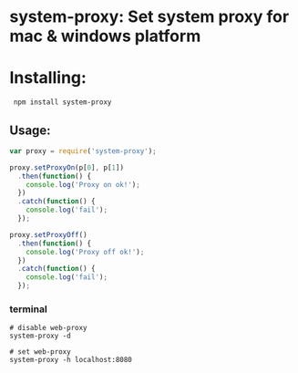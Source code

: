 # system-proxy: Set system proxy for mac & windows platform

# Installing:

     npm install system-proxy

## Usage:

```javascript
var proxy = require('system-proxy');

proxy.setProxyOn(p[0], p[1])
  .then(function() {
    console.log('Proxy on ok!');
  })
  .catch(function() {
    console.log('fail');
  });

proxy.setProxyOff()
  .then(function() {
    console.log('Proxy off ok!');
  })
  .catch(function() {
    console.log('fail');
  });
```

### terminal

```shell
# disable web-proxy
system-proxy -d

# set web-proxy
system-proxy -h localhost:8080
```
